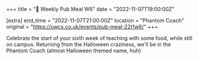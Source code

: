 +++
title = "🍔 Weekly Pub Meal W6"
date = "2022-11-07T19:00:00Z"

[extra]
end_time = "2022-11-07T21:00:00Z"
location = "Phantom Coach"
original = "https://uwcs.co.uk/events/pub-meal-22t1w6/"
+++

Celebrate the start of your sixth week of teaching with some food, while still on campus. Returning from the Halloween craziness, we'll be in the Phantom Coach (almost Halloween themed name, huh)

